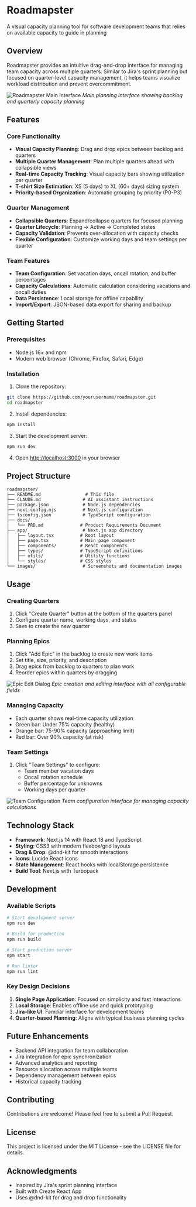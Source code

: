 # Roadmapster

A visual capacity planning tool for software development teams that relies on available capacity to guide in planning

## Overview

Roadmapster provides an intuitive drag-and-drop interface for managing team capacity across multiple quarters. Similar to Jira's sprint planning but focused on quarter-level capacity management, it helps teams visualize workload distribution and prevent overcommitment.

![Roadmapster Main Interface](images/screenshot_main_window.jpeg)
*Main planning interface showing backlog and quarterly capacity planning*

## Features

### Core Functionality
- **Visual Capacity Planning**: Drag and drop epics between backlog and quarters
- **Multiple Quarter Management**: Plan multiple quarters ahead with collapsible views
- **Real-time Capacity Tracking**: Visual capacity bars showing utilization per quarter
- **T-shirt Size Estimation**: XS (5 days) to XL (60+ days) sizing system
- **Priority-based Organization**: Automatic grouping by priority (P0-P3)

### Quarter Management
- **Collapsible Quarters**: Expand/collapse quarters for focused planning
- **Quarter Lifecycle**: Planning → Active → Completed states
- **Capacity Validation**: Prevents over-allocation with capacity checks
- **Flexible Configuration**: Customize working days and team settings per quarter

### Team Features
- **Team Configuration**: Set vacation days, oncall rotation, and buffer percentages
- **Capacity Calculations**: Automatic calculation considering vacations and oncall duties
- **Data Persistence**: Local storage for offline capability
- **Import/Export**: JSON-based data export for sharing and backup

## Getting Started

### Prerequisites
- Node.js 16+ and npm
- Modern web browser (Chrome, Firefox, Safari, Edge)

### Installation

1. Clone the repository:
```bash
git clone https://github.com/yourusername/roadmapster.git
cd roadmapster
```

2. Install dependencies:
```bash
npm install
```

3. Start the development server:
```bash
npm run dev
```

4. Open [http://localhost:3000](http://localhost:3000) in your browser

## Project Structure

```
roadmapster/
├── README.md                 # This file
├── CLAUDE.md                # AI assistant instructions
├── package.json             # Node.js dependencies
├── next.config.mjs          # Next.js configuration
├── tsconfig.json            # TypeScript configuration
├── docs/
│   └── PRD.md              # Product Requirements Document
├── app/                     # Next.js app directory
│   ├── layout.tsx          # Root layout
│   ├── page.tsx            # Main page component
│   ├── components/         # React components
│   ├── types/              # TypeScript definitions
│   ├── utils/              # Utility functions
│   └── styles/             # CSS styles
└── images/                  # Screenshots and documentation images
```

## Usage

### Creating Quarters
1. Click "Create Quarter" button at the bottom of the quarters panel
2. Configure quarter name, working days, and status
3. Save to create the new quarter

### Planning Epics
1. Click "Add Epic" in the backlog to create new work items
2. Set title, size, priority, and description
3. Drag epics from backlog to quarters to plan work
4. Reorder epics within quarters by dragging

![Epic Edit Dialog](images/epic_edit_view.png)
*Epic creation and editing interface with all configurable fields*

### Managing Capacity
- Each quarter shows real-time capacity utilization
- Green bar: Under 75% capacity (healthy)
- Orange bar: 75-90% capacity (approaching limit)
- Red bar: Over 90% capacity (at risk)

### Team Settings
1. Click "Team Settings" to configure:
   - Team member vacation days
   - Oncall rotation schedule
   - Buffer percentage for unknowns
   - Working days per quarter

![Team Configuration](images/team_edit_view.png)
*Team configuration interface for managing capacity calculations*

## Technology Stack

- **Framework**: Next.js 14 with React 18 and TypeScript
- **Styling**: CSS3 with modern flexbox/grid layouts
- **Drag & Drop**: @dnd-kit for smooth interactions
- **Icons**: Lucide React icons
- **State Management**: React hooks with localStorage persistence
- **Build Tool**: Next.js with Turbopack

## Development

### Available Scripts

```bash
# Start development server
npm run dev

# Build for production
npm run build

# Start production server
npm start

# Run linter
npm run lint
```

### Key Design Decisions

1. **Single Page Application**: Focused on simplicity and fast interactions
2. **Local Storage**: Enables offline use and quick prototyping
3. **Jira-like UI**: Familiar interface for development teams
4. **Quarter-based Planning**: Aligns with typical business planning cycles

## Future Enhancements

- Backend API integration for team collaboration
- Jira integration for epic synchronization
- Advanced analytics and reporting
- Resource allocation across multiple teams
- Dependency management between epics
- Historical capacity tracking

## Contributing

Contributions are welcome! Please feel free to submit a Pull Request.

## License

This project is licensed under the MIT License - see the LICENSE file for details.

## Acknowledgments

- Inspired by Jira's sprint planning interface
- Built with Create React App
- Uses @dnd-kit for drag and drop functionality
